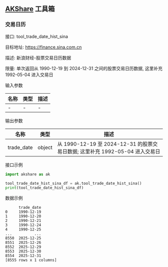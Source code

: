 ## [AKShare](https://github.com/akfamily/akshare) 工具箱

### 交易日历

接口: tool_trade_date_hist_sina

目标地址: https://finance.sina.com.cn

描述: 新浪财经-股票交易日历数据

限量: 单次返回从 1990-12-19 到 2024-12-31 之间的股票交易日历数据, 这里补充 1992-05-04 进入交易日

输入参数

| 名称  | 类型  | 描述  |
|-----|-----|-----|
| -   | -   | -   |

输出参数

| 名称         | 类型     | 描述                                                        |
|------------|--------|-----------------------------------------------------------|
| trade_date | object | 从 1990-12-19 至 2024-12-31 的股票交易日数据; 这里补充 1992-05-04 进入交易日 |

接口示例

```python
import akshare as ak

tool_trade_date_hist_sina_df = ak.tool_trade_date_hist_sina()
print(tool_trade_date_hist_sina_df)
```

数据示例

```
      trade_date
0     1990-12-19
1     1990-12-20
2     1990-12-21
3     1990-12-24
4     1990-12-25
...          ...
8550  2025-12-25
8551  2025-12-26
8552  2025-12-29
8553  2025-12-30
8554  2025-12-31
[8555 rows x 1 columns]
```
